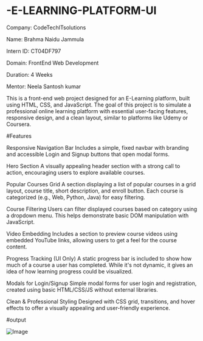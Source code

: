 # -E-LEARNING-PLATFORM-UI

Company: CodeTechITsolutions

Name: Brahma Naidu Jammula

Intern ID: CT04DF797

Domain: FrontEnd Web Development

Duration: 4 Weeks

Mentor: Neela Santosh kumar

This is a front-end web project designed for an E-Learning platform, built using HTML, CSS, and JavaScript. The goal of this project is to simulate a professional online learning platform with essential user-facing features, responsive design, and a clean layout, similar to platforms like Udemy or Coursera.

#Features

Responsive Navigation Bar
Includes a simple, fixed navbar with branding and accessible Login and Signup buttons that open modal forms.

Hero Section
A visually appealing header section with a strong call to action, encouraging users to explore available courses.

Popular Courses Grid
A section displaying a list of popular courses in a grid layout, course title, short description, and enroll button. Each course is categorized (e.g., Web, Python, Java) for easy filtering.

Course Filtering
Users can filter displayed courses based on category using a dropdown menu. This helps demonstrate basic DOM manipulation with JavaScript.

Video Embedding
Includes a section to preview course videos using embedded YouTube links, allowing users to get a feel for the course content.

Progress Tracking (UI Only)
A static progress bar is included to show how much of a course a user has completed. While it's not dynamic, it gives an idea of how learning progress could be visualized.

Modals for Login/Signup
Simple modal forms for user login and registration, created using basic HTML/CSS/JS without external libraries.

Clean & Professional Styling
Designed with CSS grid, transitions, and hover effects to offer a visually appealing and user-friendly experience.

#output

![Image](https://github.com/user-attachments/assets/9632955b-9e5f-4a59-9136-c431eba5bf11)
